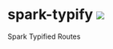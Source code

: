 # spark-typify  <img src="https://travis-ci.org/manusant/spark-typify.svg?branch=master"></img>
Spark Typified Routes
